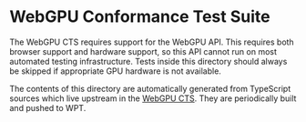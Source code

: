 # WebGPU Conformance Test Suite

The WebGPU CTS requires support for the WebGPU API. This requires both browser
support and hardware support, so this API cannot run on most automated testing
infrastructure. Tests inside this directory should always be skipped if
appropriate GPU hardware is not available.

The contents of this directory are automatically generated from TypeScript
sources which live upstream in the [WebGPU CTS](https://github.com/gpuweb/cts).
They are periodically built and pushed to WPT.
